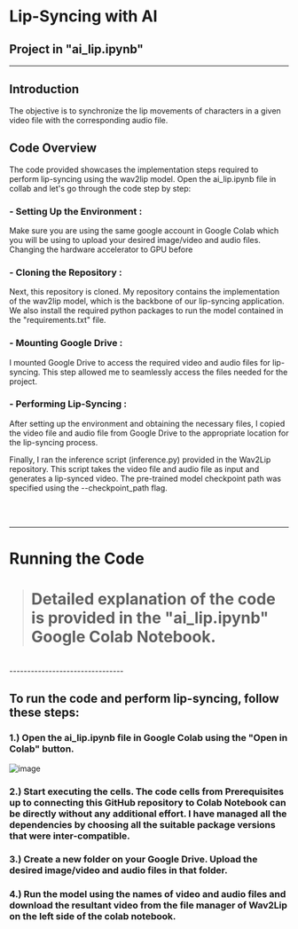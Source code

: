 # Lip-Syncing with AI

## Project in "ai_lip.ipynb"

--------------------------------

## Introduction

The objective is to synchronize the lip movements of characters in a given video file with the corresponding audio file.


## Code Overview

The code provided showcases the implementation steps required to perform lip-syncing using the wav2lip model. Open the ai_lip.ipynb file in collab and let's go through the code step by step:

### - Setting Up the Environment :

Make sure you are using the same google account in Google Colab which you will be using to upload your desired image/video and audio files. Changing the hardware accelerator to GPU before


### - Cloning the Repository :

Next, this repository is cloned. My repository contains the implementation of the wav2lip model, which is the backbone of our lip-syncing application. We also install the required python packages to run the model contained in the "requirements.txt" file.

### - Mounting Google Drive :

I mounted Google Drive to access the required video and audio files for lip-syncing. This step allowed me to seamlessly access the files needed for the project.

### - Performing Lip-Syncing :

After setting up the environment and obtaining the necessary files, I copied the video file and audio file from Google Drive to the appropriate location for the lip-syncing process.




Finally, I ran the inference script (inference.py) provided in the Wav2Lip repository. This script takes the video file and audio file as input and generates a lip-synced video. The pre-trained model checkpoint path was specified using the --checkpoint_path flag.

<br>
<br>


--------------------

# Running the Code

> # Detailed explanation of the code is provided in the "ai_lip.ipynb" Google Colab Notebook.
<br>
--------------------------------

## To run the code and perform lip-syncing, follow these steps:

### 1.) Open the ai_lip.ipynb file in Google Colab using the "Open in Colab" button.


![image](https://github.com/Yash-K1/AI-Lipsync/assets/114215353/0bd2d688-23c4-4351-b527-333a514b8466)


### 2.) Start executing the cells. The code cells from Prerequisites up to connecting this GitHub repository to Colab Notebook can be directly without any additional effort. I have managed all the dependencies by choosing all the suitable package versions that were inter-compatible.


### 3.) Create a new folder on your Google Drive. Upload the desired image/video and audio files in that folder.


### 4.) Run the model using the names of video and audio files and download the resultant video from the file manager of Wav2Lip on the left side of the colab notebook.








